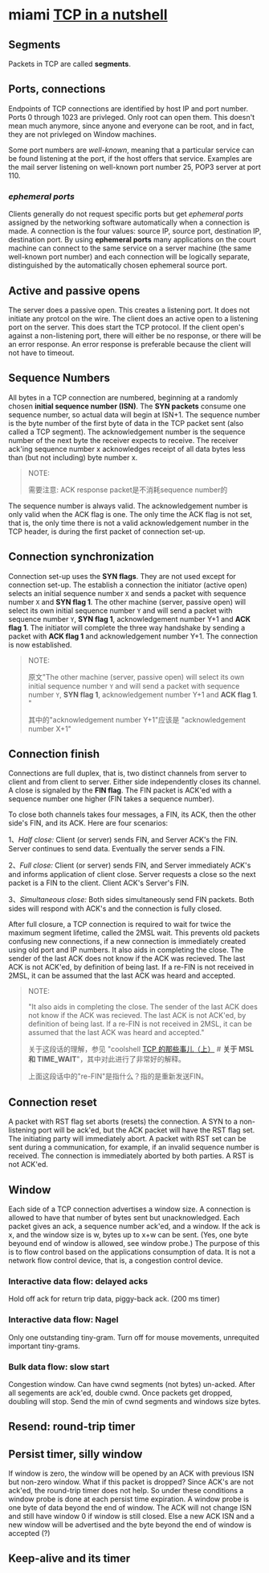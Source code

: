 # miami [TCP in a nutshell](https://www.cs.miami.edu/home/burt/learning/Csc524.032/notes/tcp_nutshell.html)

## Segments

Packets in TCP are called **segments**.

## Ports, connections

Endpoints of TCP connections are identified by host IP and port number. Ports 0 through 1023 are privleged. Only root can open them. This doesn't mean much anymore, since anyone and everyone can be root, and in fact, they are not privleged on Window machines.

Some port numbers are *well-known*, meaning that a particular service can be found listening at the port, if the host offers that service. Examples are the mail server listening on well-known port number 25, POP3 server at port 110.

### *ephemeral ports*

Clients generally do not request specific ports but get *ephemeral ports* assigned by the networking software automatically when a connection is made.  A connection is the four values: source IP, source port, destination IP, destination port. By using **ephemeral ports** many applications on the court machine can connect to the same service on a server machine (the same well-known port number) and each connection will be logically separate, distinguished by the automatically chosen ephemeral source port.

## Active and passive opens

The server does a passive open. This creates a listening port. It does not initiate any protcol on the wire. The client does an active open to a listening port on the server. This does start the TCP protocol. If the client open's against a non-listening port, there will either be no response, or there will be an error response. An error response is preferable because the client will not have to timeout.

## Sequence Numbers

All bytes in a TCP connection are numbered, beginning at a randomly chosen **initial sequence number (ISN)**. The **SYN packets** consume one sequence number, so actual data will begin at ISN+1. The sequence number is the byte number of the first byte of data in the TCP packet sent (also called a TCP segment). The acknowledgement number is the sequence number of the next byte the receiver expects to receive. The receiver ack'ing sequence number x acknowledges receipt of all data bytes less than (but not including) byte number x.

> NOTE: 
>
> 需要注意: ACK response packet是不消耗sequence number的

The sequence number is always valid. The acknowledgement number is only valid when the ACK flag is one. The only time the ACK flag is not set, that is, the only time there is not a valid acknowledgement number in the TCP header, is during the first packet of connection set-up.

## Connection synchronization

Connection set-up uses the **SYN flags**. They are not used except for connection set-up. The establish a connection the initiator (active open) selects an initial sequence number `X` and sends a packet with sequence number `X` and **SYN flag 1**. The other machine (server, passive open) will select its own initial sequence number `Y` and will send a packet with sequence number `Y`, **SYN flag 1**, acknowledgement number Y+1 and **ACK flag 1**. The initiator will complete the three way handshake by sending a packet with **ACK flag 1** and acknowledgement number Y+1. The connection is now established.

> NOTE: 
>
> 原文"The other machine (server, passive open) will select its own initial sequence number `Y` and will send a packet with sequence number `Y`, **SYN flag 1**, acknowledgement number Y+1 and **ACK flag 1**. "
>
> 其中的"acknowledgement number Y+1"应该是 "acknowledgement number X+1"

## Connection finish

Connections are full duplex, that is, two distinct channels from server to client and from client to server. Either side independently closes its channel. A close is signaled by the **FIN flag**. The FIN packet is ACK'ed with a sequence number one higher (FIN takes a sequence number).

To close both channels takes four messages, a FIN, its ACK, then the other side's FIN, and its ACK. Here are four scenarios:

1、*Half close:* Client (or server) sends FIN, and Server ACK's the FIN. Server continues to send data. Eventually the server sends a FIN.

2、*Full close:* Client (or server) sends FIN, and Server immediately ACK's and informs application of client close. Server requests a close so the next packet is a FIN to the client. Client ACK's Server's FIN.

3、*Simultaneous close:* Both sides simultaneously send FIN packets. Both sides will respond with ACK's and the connection is fully closed.

After full closure, a TCP connection is required to wait for twice the maximum segment lifetime, called the 2MSL wait. This prevents old packets confusing new connections, if a new connection is immediately created using old port and IP numbers. It also aids in completing the close. The sender of the last ACK does not know if the ACK was recieved. The last ACK is not ACK'ed, by definition of being last. If a re-FIN is not received in 2MSL, it can be assumed that the last ACK was heard and accepted.

> NOTE: 
>
> "It also aids in completing the close. The sender of the last ACK does not know if the ACK was recieved. The last ACK is not ACK'ed, by definition of being last. If a re-FIN is not received in 2MSL, it can be assumed that the last ACK was heard and accepted."
>
> 关于这段话的理解，参见 "coolshell [TCP 的那些事儿（上）](https://coolshell.cn/articles/11564.html) # **关于 MSL 和 TIME_WAIT**"，其中对此进行了非常好的解释。
>
> 上面这段话中的"re-FIN"是指什么？指的是重新发送FIN。
>
> 

## Connection reset

A packet with RST flag set aborts (resets) the connection. A SYN to a non-listening port will be ack'ed, but the ACK packet will have the RST flag set. The initiating party will immediately abort. A packet with RST set can be sent during a communication, for example, if an invalid sequence number is received. The connection is immediately aborted by both parties. A RST is not ACK'ed.

## Window

Each side of a TCP connection advertises a window size. A connection is allowed to have that number of bytes sent but unacknowledged. Each packet gives an ack, a sequence number ack'ed, and a window. If the ack is x, and the window size is w, bytes up to x+w can be sent. (Yes, one byte beyound end of window is allowed, see window probe.) The purpose of this is to flow control based on the applications consumption of data. It is not a network flow control device, that is, a congestion control device.

### Interactive data flow: delayed acks

Hold off ack for return trip data, piggy-back ack. (200 ms timer)

### Interactive data flow: Nagel

Only one outstanding tiny-gram. Turn off for mouse movements, unrequited important tiny-grams.

### Bulk data flow: slow start

Congestion window. Can have cwnd segments (not bytes) un-acked. After all segements are ack'ed, double cwnd. Once packets get dropped, doubling will stop. Send the min of cwnd segments and windows size bytes.

## Resend: round-trip timer



## Persist timer, silly window

If window is zero, the window will be opened by an ACK with previous ISN but non-zero window. What if this packet is dropped? Since ACK's are not ack'ed, the round-trip timer does not help. So under these conditions a window probe is done at each persist time expiration. A window probe is one byte of data beyond the end of window. The ACK will not change ISN and still have window 0 if window is still closed. Else a new ACK ISN and a new window will be advertised and the byte beyond the end of window is accepted (?)

## Keep-alive and its timer

